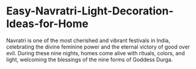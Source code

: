 # Easy-Navratri-Light-Decoration-Ideas-for-Home
Navratri is one of the most cherished and vibrant festivals in India, celebrating the divine feminine power and the eternal victory of good over evil. During these nine nights, homes come alive with rituals, colors, and light, welcoming the blessings of the nine forms of Goddess Durga.

